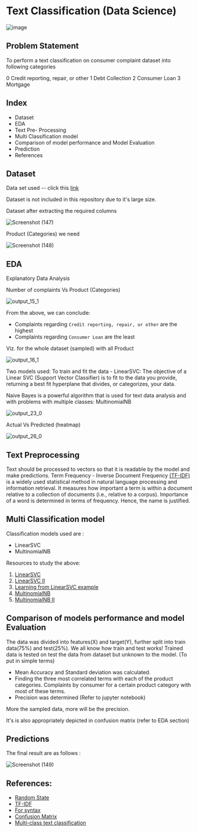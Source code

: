 # Text Classification (Data Science)

![image](https://user-images.githubusercontent.com/68069100/235378909-c51248d2-6773-4bc3-b5f3-da14d1cef8fe.png)

## Problem Statement

To perform a text classification on consumer complaint dataset into following categories 

0 Credit reporting, repair, or other
1 Debt Collection
2 Consumer Loan 
3 Mortgage 

## Index 

* Dataset
* EDA 
* Text Pre- Processing 
* Multi Classification model
* Comparison of model performance and Model Evaluation
* Prediction 
* References

## Dataset 

Data set used -- click this [link](https://catalog.data.gov/dataset/consumer-complaint-database)

Dataset is not included in this repository due to it's large size. 

Dataset after extracting the required columns 

![Screenshot (147)](https://user-images.githubusercontent.com/68069100/235378868-64ad383e-51bb-4b36-bcf6-5266917bcb02.png)

Product (Categories) we need 

![Screenshot (148)](https://user-images.githubusercontent.com/68069100/235378881-711f5dd6-971a-43ca-972d-b5bd1b9b9248.png)


## EDA 

Explanatory Data Analysis 

Number of complaints Vs Product (Categories)  

![output_15_1](https://user-images.githubusercontent.com/68069100/235378265-e6830d70-e559-4889-a445-aa813b5e766a.png)

From the above, we can conclude: 
- Complaints regarding `Credit reporting, repair, or other` are the highest
- Complaints regarding `Consumer Loan` are the least 

Viz. for the whole dataset (sampled) with all Product

![output_16_1](https://user-images.githubusercontent.com/68069100/235378479-97505ef5-8f2e-44e6-bb5a-86c3ab3ba568.png)

Two models used: 
To train and fit the data - LinearSVC: The objective of a Linear SVC (Support Vector Classifier) is to fit to the data you provide, returning a best fit hyperplane that divides, or categorizes, your data.

Naive Bayes is a powerful algorithm that is used for text data analysis and with problems with multiple classes: MultinomialNB 

![output_23_0](https://user-images.githubusercontent.com/68069100/235378773-8388d468-5c31-4479-a9e9-50a82bf50a5c.png)


Actual Vs Predicted (heatmap) 

![output_26_0](https://user-images.githubusercontent.com/68069100/235378788-a30c8ef7-d109-403e-9362-76ad4f850f20.png)

## Text Preprocessing

Text should be processed to vectors so that it is readable by the model and make predictions. Term Frequency - Inverse Document Frequency [(TF-IDF)](https://www.learndatasci.com/glossary/tf-idf-term-frequency-inverse-document-frequency/) is a widely used statistical method in natural language processing and information retrieval. It measures how important a term is within a document relative to a collection of documents (i.e., relative to a corpus). Importance of a word is determined in terms of frequency. Hence, the name is justified. 

## Multi Classification model 

Classification models used are : 

- LinearSVC
- MultinomialNB 

Resources to study the above: 
1. [LinearSVC](https://scikit-learn.org/stable/modules/generated/sklearn.svm.LinearSVC.html)
2. [LinearSVC II](https://pythonprogramming.net/linear-svc-example-scikit-learn-svm-python/#:~:text=The%20objective%20of%20a%20Linear,the%20%22predicted%22%20class%20is.)
3. [Learning from LinearSVC example](https://www.datatechnotes.com/2020/07/classification-example-with-linearsvm-in-python.html)
4. [MultinomialNB](https://scikit-learn.org/stable/modules/generated/sklearn.naive_bayes.MultinomialNB.html#:~:text=The%20multinomial%20Naive%20Bayes%20classifier,tf%2Didf%20may%20also%20work.)
5. [MultinomialNB II](https://www.upgrad.com/blog/multinomial-naive-bayes-explained/)

## Comparison of models performance and model Evaluation

The data was divided into features(X) and target(Y), further split into train data(75%) and test(25%). We all know how train and test works! Trained data is tested on test the data from dataset but unknown to the model. (To put in simple terms)

- Mean Accuracy and Standard deviation was calculated. 
- Finding the three most correlated terms with each of the product categories. Complaints by consumer for a certain product category with most of these terms. 
- Precision was determined (Refer to jupyter notebook) 

More the sampled data, more will be the precision. 

It's is also appropriately depicted in confusion matrix (refer to EDA section) 

## Predictions

The final result are as follows : 

![Screenshot (149)](https://user-images.githubusercontent.com/68069100/235379485-2a45ce25-afab-4531-aa38-f768fcc8e6fe.png)

## References: 

* [Random State](https://medium.com/mlearning-ai/what-the-heck-is-random-state-24a7a8389f3d)
* [TF-IDF](https://www.geeksforgeeks.org/tf-idf-for-bigrams-trigrams/)
* [For syntax](https://stackoverflow.com/questions/27697766/understanding-min-df-and-max-df-in-scikit-countvectorizer)
* [Confusion Matrix](https://towardsdatascience.com/understanding-confusion-matrix-a9ad42dcfd62)
* [Multi-class text classification](https://towardsdatascience.com/multi-class-text-classification-model-comparison-and-selection-5eb066197568)





